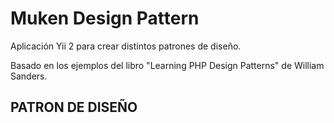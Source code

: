 Muken Design Pattern
====================

Aplicación Yii 2 para crear distintos patrones de diseño.

Basado en los ejemplos del libro "Learning PHP Design Patterns" de William Sanders.

PATRON DE DISEÑO
----------------


